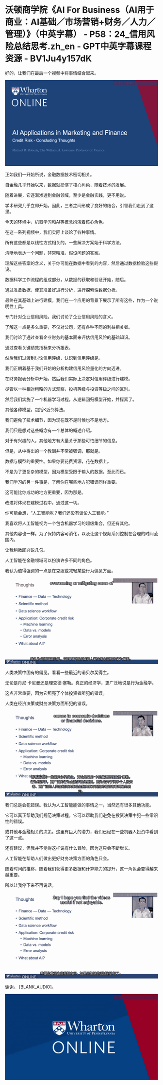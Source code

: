 # 沃顿商学院《AI For Business（AI用于商业：AI基础／市场营销+财务／人力／管理）》（中英字幕） - P58：24_信用风险总结思考.zh_en - GPT中英字幕课程资源 - BV1Ju4y157dK

好的，让我们在最后一个视频中将事情结合起来。

![](img/0da208b6e7d0c542b280274fd111879a_1.png)

正如我们一开始所说，金融数据技术密切相关。

自金融几乎开始以来，数据就扮演了核心角色，随着技术的发展。

随着进展，它逐渐渗透到金融领域，至少是金融实践，更不用说。

学术研究几乎立即开始。因此，三者之间形成了良好的结合，引领我们走到了这里。

今天的环境中，机器学习和AI等概念扮演着核心角色。

在这一系列视频中，我们实际上谈论了各种事情。

所有这些都是以线性方式相关的。一些解决方案始于科学方法。

清晰地表达一个问题，非常精准，假设问题的答案。

理解这些答案的含义，关于你可能在数据中看到的内容，然后通过数据检验这些假设。

数据科学工作流程的组成部分，从数据的获取和验证开始，随后。

通过准备数据，使其准备好进行分析，进行探索性数据分析。

最终在其基础上进行建模。我们在一个应用的背景下展示了所有这些，作为一个说明性工具。

专门针对企业信用风险。我们讨论了企业信用风险的含义。

了解这一点是多么重要，不仅对公司，还有各种不同的利益相关者。

我们讨论了通过查看企业财务的基本面来评估信用风险的基础知识。

通过查看关键绩效指标来分析报表。

然后我们过渡到讨论信用评级，认识到信用评级是。

我们正朝着基于我们开始的分析构建信用风险量化的方向迈进。

在财务报表分析中开始。然后我们实际上决定对信用评级进行建模。

尽管以一种相对粗略的方式观察，投机等级与投资等级之间的区别。

然后我们实施了一个机器学习过程，从逻辑回归模型开始，并探索了。

其他各种模型，包括K近邻算法。

我们避免了技术细节，因为现在既不是时候也不是地方。

我们只是想对这些概念有一个总体的概述介绍。

对于有兴趣的人，其他地方有大量关于那些可怕细节的信息。

但是，从中得出的一个教训并不常被强调，那就是。

数据与模型的重要性。如果你要花费资源，花在数据上。

不是为了更复杂的模型，因为模型受限于输入的数据，至此而已。

我们学习的另一件事是，了解你在哪些地方犯错误同样重要。

这可能比你成功的地方更重要，因为那是。

改进将体现在建模过程中。通过这一切。

你可能会想，“人工智能呢？我们还没有谈论人工智能。”

我喜欢将人工智能视为一个包含机器学习的超级集合，但还有其他。

其他内容也一样。为了保持内容可消化，以及让这个视频系列控制在合理的时间范围内。

让我稍微即兴说几句。

人工智能在金融领域可以扮演许多不同的角色。

我认为值得强调的一点是在克服或减轻某些行为偏见方面。

![](img/0da208b6e7d0c542b280274fd111879a_3.png)

人类决策中固有的偏见。看看一些最近的诺贝尔奖得主。

无论是丹尼·卡尼曼还是理查德·塞勒。真正的经济学，更广泛地说是行为金融学。

这点非常重要，因为它照亮了个体投资者所犯的错误。

人类在经济决策或财务决策方面所犯的错误。

![](img/0da208b6e7d0c542b280274fd111879a_5.png)

我们总是会犯错误。我认为人工智能能做的事情之一，当然还有很多其他功能。

它可以真正帮助我们规范决策过程。它可以帮助我们避免在投资决策中犯一些常识性的错误。

或其他与金融相关的决策。这里有巨大的潜力，我们已经在一些机器人投资中看到了这一点。

还有建议，但我并不觉得这样说有什么冒险，因为这只会不断增长。

人工智能在帮助人们做出更好财务决策方面的角色只会。

随着时间的推移，随着我们获得更多数据和计算能力的提升，这一角色会变得越来越重要。

所以让我停下来不再说话。

![](img/0da208b6e7d0c542b280274fd111879a_7.png)

谢谢。 [BLANK_AUDIO]。

![](img/0da208b6e7d0c542b280274fd111879a_9.png)
